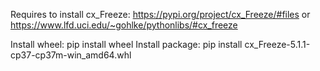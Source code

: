 Requires to install cx_Freeze: https://pypi.org/project/cx_Freeze/#files or https://www.lfd.uci.edu/~gohlke/pythonlibs/#cx_freeze

Install wheel: pip install wheel
Install package: pip install cx_Freeze-5.1.1-cp37-cp37m-win_amd64.whl
